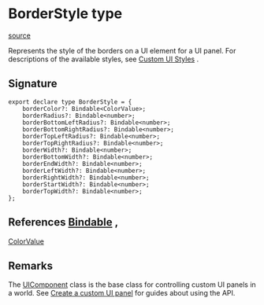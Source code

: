 # BorderStyle type

[source](https://developers.meta.com/horizon-worlds/reference/2.0.0/ui_borderstyle)

Represents the style of the borders on a UI element for a UI panel. For descriptions of the available styles, see [Custom UI Styles](https://developers.meta.com/horizon-worlds/learn/documentation/desktop-editor/custom-ui/api-reference-for-custom-ui#borderstyle) .

## Signature

```
export declare type BorderStyle = {
    borderColor?: Bindable<ColorValue>;
    borderRadius?: Bindable<number>;
    borderBottomLeftRadius?: Bindable<number>;
    borderBottomRightRadius?: Bindable<number>;
    borderTopLeftRadius?: Bindable<number>;
    borderTopRightRadius?: Bindable<number>;
    borderWidth?: Bindable<number>;
    borderBottomWidth?: Bindable<number>;
    borderEndWidth?: Bindable<number>;
    borderLeftWidth?: Bindable<number>;
    borderRightWidth?: Bindable<number>;
    borderStartWidth?: Bindable<number>;
    borderTopWidth?: Bindable<number>;
};
```

## References [Bindable](/horizon-worlds/reference/2.0.0/ui_bindable) , 

[ColorValue](/horizon-worlds/reference/2.0.0/ui_colorvalue)

## Remarks

The [UIComponent](/horizon-worlds/reference/2.0.0/ui_uicomponent) class is the base class for controlling custom UI panels in a world. See [Create a custom UI panel](https://developers.meta.com/horizon-worlds/learn/documentation/desktop-editor/custom-ui/creating-a-custom-ui-panel) for guides about using the API.